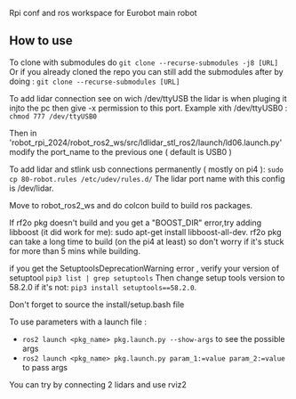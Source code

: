 
Rpi conf and ros workspace for Eurobot main robot

## How to use

To clone with submodules do ```git clone --recurse-submodules -j8 [URL] ```
Or if you already cloned the repo you can still add the submodules after by doing : ```git clone --recurse-submodules [URL]```


To add lidar connection see on wich /dev/ttyUSB the lidar is when pluging it injto the pc then give -x permission to this port. Example xith /dev/ttyUSB0 :  ```chmod 777 /dev/ttyUSB0```

Then in 'robot_rpi_2024/robot_ros2_ws/src/ldlidar_stl_ros2/launch/ld06.launch.py' modify the port_name to the previous one ( default is USB0 )

To add lidar and stlink usb connections permanently ( mostly on pi4 ):
```sudo cp 80-robot.rules /etc/udev/rules.d/```
The lidar port name with this config is /dev/lidar.

Move to robot_ros2_ws and do colcon build to build ros packages.

If rf2o pkg doesn't build and you get a "BOOST_DIR" error,try adding libboost (it did work for me): sudo apt-get install libboost-all-dev.
rf2o pkg can take a long time to build (on the pi4 at least) so don't worry if it's stuck for more than 5 mins while building.

if you get the SetuptoolsDeprecationWarning error , verify your version of setuptool ```pip3 list | grep setuptools```
Then change setup tools version to 58.2.0 if it's not: ```pip3 install setuptools==58.2.0```.

Don't forget to source the install/setup.bash file

To use parameters with a launch file :
- `ros2 launch <pkg_name> pkg.launch.py --show-args` to see the possible args
- `ros2 launch <pkg_name> pkg.launch.py param_1:=value param_2:=value ` to pass args 

You can try by connecting 2 lidars and use rviz2